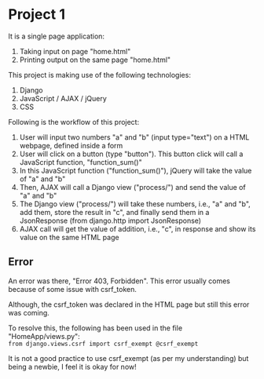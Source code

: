 # Project 1  
It is a single page application:  
1. Taking input on page "home.html"
2. Printing output on the same page "home.html"  
  
This project is making use of the following technologies:  
1. Django  
2. JavaScript / AJAX / jQuery  
3. CSS  
  
Following is the workflow of this project:  
1. User will input two numbers "a" and "b" (input type="text") on a HTML webpage, defined inside a form
2. User will click on a button (type "button"). This button click will call a JavaScript function, "function_sum()"
3. In this JavaScript function ("function_sum()"), jQuery will take the value of "a" and "b"
4. Then, AJAX will call a Django view ("process/") and send the value of "a" and "b"
5. The Django view ("process/") will take these numbers, i.e., "a" and "b", add them, store the result in "c", and finally send them in a JsonResponse (from django.http import JsonResponse)
6. AJAX call will get the value of addition, i.e., "c", in response and show its value on the same HTML page
  
## Error  
An error was there, "Error 403, Forbidden". This error usually comes because of some issue with csrf_token.
  
Although, the csrf_token was declared in the HTML page but still this error was coming.  
  
To resolve this, the following has been used in the file "HomeApp/views.py":  
`
from django.views.csrf import csrf_exempt
@csrf_exempt
`  
  
It is not a good practice to use csrf_exempt (as per my understanding) but being a newbie, I feel it is okay for now!